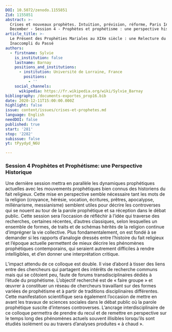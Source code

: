 ```yaml
---
DOI: 10.5072/zenodo.1155851
Zid: 1155851
abstract: >-
  Crises et nouveaux prophètes. Intuition, prévision, réforme, Paris IAS, 10-11
  December - Session 4 - Prophètes et prophétisme : une perspective historique
article_title: >-
  Le Présent des Prophéties Mariales au XIXe siècle : une Relecture du Futur
  Inaccompli du Passé
authors:
  - firstname: Sylvie
    is_institution: false
    lastname: Barnay
    positions_and_institutions:
      - institution: Université de Lorraine, France
        positions:
          - ''
    social_channels:
      wikipedia: https://fr.wikipedia.org/wiki/Sylvie_Barnay
bibliography: /documents-exportes_prop16.bib
date: 2020-12-11T15:00:00.000Z
highlight: false
issue: content/issues/crises-et-prophetes.md
language: English
needDOI: false
published: true
start: '281'
stop: '2282'
subissue: false
yt: tPyydyd_N6U

---
```


### Session 4 Prophètes et Prophétisme: une Perspective Historique

Une dernière session mettra en parallèle les dynamiques prophétiques actuelles avec les mouvements prophétiques bien connus des historiens du fait religieux. Cette mise en perspective semble nécessaire tant les mots de la religion (croyance, hérésie, vocation, écritures, prêtres, apocalypse, millénarisme, messianisme) semblent utiles pour décrire les controverses qui se nouent au tour de la parole prophétique et sa réception dans le débat public. Cette session sera l’occasion de réfléchir à l’idée qui traverse des recherches, certaines récentes, d’autres classiques, selon lesquelles un ensemble de formes, de traits et de schémas hérités de la religion continue d’imprégner la vie collective. Plus fondamentalement, on est fondé à se demander si les rapports d’analogie dressés entre l’histoire du fait religieux et l’époque actuelle permettent de mieux décrire les phénomènes prophétiques contemporains, qui seraient autrement difficiles à rendre intelligibles, et d’en donner une interprétation critique.

L’impact attendu de ce colloque est double. Il vise d’abord à tisser des liens entre des chercheurs qui partagent des intérêts de recherche communs mais qui se côtoient peu, faute de forums transdisciplinaires dédiés à l’étude du prophétisme. L’objectif recherché est de « faire groupe » et œuvrer à constituer un réseau de chercheurs travaillant sur des formes variées de prophétisme et à partir de traditions disciplinaires différentes. Cette manifestation scientifique sera également l’occasion de mettre en avant les travaux de sciences sociales dans le débat public où la parole prophétique suscite d’intenses controverses. L’ancrage interdisciplinaire de ce colloque permettra de prendre du recul et de remettre en perspective sur le temps long des phénomènes actuels souvent illisibles lorsqu’ils sont étudiés isolément ou au travers d’analyses produites « à chaud ».

<Youtube yt="tPyydyd_N6U" caption="Le présent des prophéties mariales au XIXe siècle : une relecture du futur inaccompli du passé" start="281" stop="2282"></Youtube>